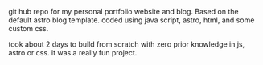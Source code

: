 git hub repo for my personal portfolio website and blog. Based on the default astro blog template. coded using java script, astro, html, and some custom css.

took about 2 days to build from scratch with zero prior knowledge in js, astro or css. it was a really fun project.